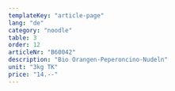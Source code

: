 ```yaml
---
templateKey: "article-page"
lang: "de"
category: "noodle"
table: 3
order: 12
articleNr: "B60042"
description: "Bio Orangen-Peperoncino-Nudeln"
unit: "3kg TK"
price: "14.--"
---
```

